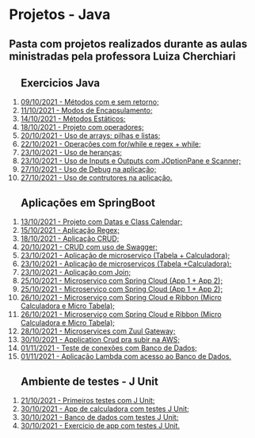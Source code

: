 <head>
<h1> Projetos - Java </h1>

<h2>Pasta com projetos realizados durante as aulas ministradas pela professora Luiza Cherchiari</h2>
</head>

<body>
   <ol> <h2>Exercicios Java</h2>
      <li><a href="./03 - Methods">09/10/2021 - Métodos com e sem retorno;</a></li>
      <li><a href="./04 - Encapsulamento -AcessosPrivadosEPublicos">11/10/2021 - Modos de Encapsulamento;</a></li>
      <li><a href="./06 - Methods_Statics">14/10/2021 - Métodos Estáticos;</a></li>
      <li><a href="./09 - Java_operadores">18/10/2021 - Projeto com operadores;</a></li>
      <li><a href="./10 - Op_Arrays">20/10/2021 - Uso de arrays; pilhas e listas;</a></li>
      <li><a href="./12 - Operation_For">22/10/2021 - Operações com for/while e regex + while;</a></li>
      <li><a href="./13 - Sobrescrita">23/10/2021 - Uso de heranças;</a></li>
      <li><a href="./14 - InputOutput">23/10/2021 - Uso de Inputs e Outputs com JOptionPane e Scanner;</a></li>
      <li><a href="./18-z_debug">27/10/2021 - Uso de Debug na aplicação;</a></li>
      <li><a href="./18-z_construtores">27/10/2021 - Uso de contrutores na aplicação.</a></li>
   </ol> 
   
   <ol> <h2>Aplicações em SpringBoot</h2>
      <li><a href="./05 - App.Spring.Datas">13/10/2021 - Projeto com Datas e Class Calendar;</a></li>
      <li><a href="./07 - Aplicacao - Regex">15/10/2021 - Aplicação Regex;</a></li>
      <li><a href="./08 - Crud">18/10/2021 - Aplicação CRUD;</a></li>
      <li><a href="./10 - crud-service">20/10/2021 - CRUD com uso de Swagger;</a></li>
      <li><a href="./15-micro_tabela">23/10/2021 - Aplicação de microserviço (Tabela + Calculadora);</a></li>
      <li><a href="./15-micro_calculadora">23/10/2021 - Aplicação de microserviços (Tabela +Calculadora);</a></li>
      <li><a href="./16-join">23/10/2021 - Aplicação com Join;</a></li>
      <li><a href="./17-app1-microservices">25/10/2021 - Microserviço com Spring Cloud (App 1 + App 2);</a></li>
      <li><a href="./17-app2-microservices">25/10/2021 - Microserviço com Spring Cloud (App 1 + App 2);</a></li>
      <li><a href="./micro_calculadora">26/10/2021 - Microserviço com Spring Cloud e Ribbon (Micro Calculadora e Micro Tabela);</a></li>
      <li><a href="./micro-tabela">26/10/2021 - Microserviço com Spring Cloud e Ribbon (Micro Calculadora e Micro Tabela);</a></li>
      <li><a href="./Banco-Pan-MicroServices">28/10/2021 - Microservices com Zuul Gateway;</a></li>
      <li><a href ="./26-crud_AWS">30/10/2021 - Application Crud pra subir na AWS;</a></li>
      <li><a href="./28-conexoes">01/11/2021 - Teste de conexões com Banco de Dados;</a></li>
      <li><a href="./29-2AppLambda2">01/11/2021 - Aplicação Lambda com acesso ao Banco de Dados.</a></li>
   </ol>
   

   <ol> <h2>Ambiente de testes - J Unit</h2>
      <li><a href ="./Project_JUnit">21/10/2021 - Primeiros testes com J Unit;</a></li>
      <li><a href ="./19-junit">30/10/2021 - App de calculadora com testes J Unit;</a></li>
      <li><a href ="./24-bancodedados">30/10/2021 - Banco de dados com testes J Unit;</a></li>
      <li><a href ="./25-testesAtividade">30/10/2021 - Exercicio de app com testes J Unit.</a></li>
   </ol>
</body>
